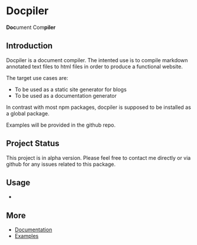 # Docpiler

<b>Doc</b>ument Com<b>piler</b>

## Introduction

Docpiler is a document compiler. The intented use is to compile markdown annotated text files to html files in order to produce a functional website.

The target use cases are:
- To be used as a static site generator for blogs
- To be used as a documentation generator

In contrast with most npm packages, docpiler is supposed to be installed as a global package. 

Examples will be provided in the github repo.

## Project Status

This project is in alpha version. Please feel free to contact me directly or via github for any issues related to this package.

## Usage

-  

## More
- [Documentation](docpiler/README.md)
- [Examples](examples/README.md)